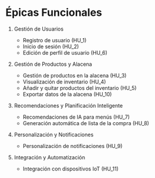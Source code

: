 # Épicas Funcionales

1. Gestión de Usuarios
   - Registro de usuario (HU_1)
   - Inicio de sesión (HU_2)
   - Edición de perfil de usuario (HU_6)

2. Gestión de Productos y Alacena
   - Gestión de productos en la alacena (HU_3)
   - Visualización de inventario (HU_4)
   - Añadir y quitar productos del inventario (HU_5)
   - Exportar datos de la alacena (HU_10)

3. Recomendaciones y Planificación Inteligente
   - Recomendaciones de IA para menús (HU_7)
   - Generación automática de lista de la compra (HU_8)

4. Personalización y Notificaciones
   - Personalización de notificaciones (HU_9)

5. Integración y Automatización
   - Integración con dispositivos IoT (HU_11)
